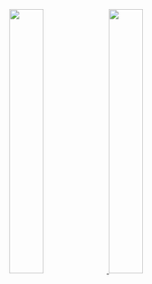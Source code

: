 <div align="left">
            
<a href="https://mineblock11.dev/beat-saber/mods" target="_blank">
  <img width="35%" height="auto" src="https://github.com/mineblock11/mineblock11/blob/master/bsmodse-.png?raw=true" />
</a>

<a href="https://www.curseforge.com/members/itsmineblock11/projects" target="_blank">
  <img width="35%" height="auto" src="https://github.com/mineblock11/mineblock11/blob/master/mcmodse-.png?raw=true" />
</a>

</div>

